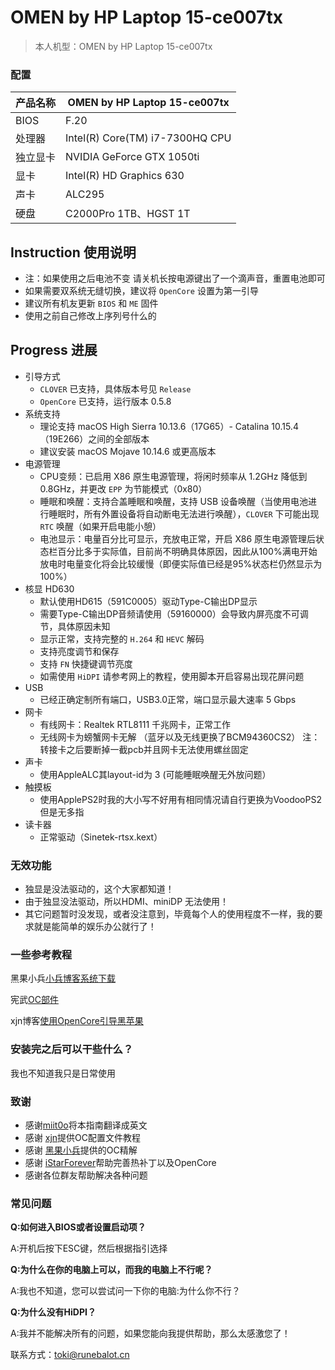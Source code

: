 # OMEN by HP Laptop 15-ce007tx

> 本人机型：OMEN by HP Laptop 15-ce007tx

### 配置

| 产品名称 | OMEN by HP Laptop 15-ce007tx                |
| ----------------- | ----------------------------------------- |
| BIOS              | F.20               |
| 处理器            | Intel(R) Core(TM) i7-7300HQ CPU  |
| 独立显卡           | NVIDIA GeForce GTX 1050ti                 |
| 显卡              | Intel(R) HD Graphics 630                  |
| 声卡              | ALC295                    |
| 硬盘              | C2000Pro 1TB、HGST 1T      |

## Instruction 使用说明
  - 注：如果使用之后电池不变 请关机长按电源键出了一个滴声音，重置电池即可
  - 如果需要双系统无缝切换，建议将 `OpenCore` 设置为第一引导
  - 建议所有机友更新 `BIOS` 和 `ME` 固件
  - 使用之前自己修改上序列号什么的
## Progress 进展
- 引导方式
  - `CLOVER` 已支持，具体版本号见 `Release`
  - `OpenCore` 已支持，运行版本 0.5.8
- 系统支持
  - 理论支持 macOS High Sierra 10.13.6（17G65）- Catalina 10.15.4（19E266）之间的全部版本
  - 建议安装 macOS Mojave 10.14.6 或更高版本
- 电源管理
  - CPU变频：已启用 X86 原生电源管理，将闲时频率从 1.2GHz 降低到 0.8GHz，并更改 `EPP` 为节能模式（0x80）
  - 睡眠和唤醒：支持合盖睡眠和唤醒，支持 USB 设备唤醒（当使用电池进行睡眠时，所有外置设备将自动断电无法进行唤醒），`CLOVER` 下可能出现 `RTC` 唤醒（如果开启电能小憩）
  - 电池显示：电量百分比可显示，充放电正常，开启 X86 原生电源管理后状态栏百分比多于实际值，目前尚不明确具体原因，因此从100%满电开始放电时电量变化将会比较缓慢（即便实际值已经是95%状态栏仍然显示为100%）
- 核显 HD630
  - 默认使用HD615（591C0005）驱动Type-C输出DP显示
  - 需要Type-C输出DP音频请使用（59160000）会导致内屏亮度不可调节，具体原因未知
  - 显示正常，支持完整的 `H.264` 和 `HEVC` 解码
  - 支持亮度调节和保存
  - 支持 `FN` 快捷键调节亮度
  - 如需使用 `HiDPI` 请参考网上的教程，使用脚本开启容易出现花屏问题
- USB
  - 已经正确定制所有端口，USB3.0正常，端口显示最大速率 5 Gbps
- 网卡
  - 有线网卡：Realtek RTL8111 千兆网卡，正常工作
  - 无线网卡为螃蟹网卡无解 （蓝牙以及无线更换了BCM94360CS2）
    注：转接卡之后要断掉一截pcb并且网卡无法使用螺丝固定
- 声卡
  - 使用AppleALC其layout-id为 3 (可能睡眠唤醒无外放问题）
- 触摸板
  - 使用ApplePS2时我的大小写不好用有相同情况请自行更换为VoodooPS2 但是无多指
- 读卡器
  - 正常驱动（Sinetek-rtsx.kext）
### 无效功能
- 独显是没法驱动的，这个大家都知道！
- 由于独显没法驱动，所以HDMI、miniDP 无法使用！
- 其它问题暂时没发现，或者没注意到，毕竟每个人的使用程度不一样，我的要求就是能简单的娱乐办公就行了！

### 一些参考教程
黑果小兵[小兵博客系统下载](https://blog.daliansky.net/)

宪武[OC部件](https://github.com/daliansky/OC-little)

xjn博客[使用OpenCore引导黑苹果](https://blog.xjn819.com/?p=543)


### 安装完之后可以干些什么？

我也不知道我只是日常使用

### 致谢
- 感谢[miit0o](https://github.com/miit0o)将本指南翻译成英文
- 感谢 [xjn](https://blog.xjn819.com/?p=543)提供OC配置文件教程
- 感谢 [黑果小兵](https://blog.daliansky.net/OpenCore-BootLoader.html)提供的OC精解
- 感谢 [iStarForever](https://github.com/XStar-Dev)帮助完善热补丁以及OpenCore
- 感谢各位群友帮助解决各种问题

### 常见问题

**Q:如何进入BIOS或者设置启动项？**

A:开机后按下ESC键，然后根据指引选择

**Q:为什么在你的电脑上可以，而我的电脑上不行呢？**

A:我也不知道，您可以尝试问一下你的电脑:为什么你不行？

**Q:为什么没有HiDPI？**

A:我并不能解决所有的问题，如果您能向我提供帮助，那么太感激您了！

联系方式：toki@runebalot.cn

